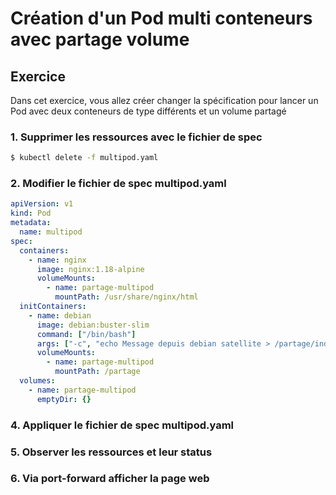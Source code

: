 # Création d'un Pod multi conteneurs avec partage volume

## Exercice

Dans cet exercice, vous allez créer changer la spécification pour lancer un  Pod avec deux conteneurs de type différents et un volume partagé

### 1. Supprimer les ressources avec le fichier de spec

```bash
$ kubectl delete -f multipod.yaml
```


### 2. Modifier le fichier de spec multipod.yaml

```yaml
apiVersion: v1
kind: Pod
metadata:
  name: multipod
spec:
  containers:
    - name: nginx
      image: nginx:1.18-alpine
      volumeMounts:
        - name: partage-multipod
          mountPath: /usr/share/nginx/html
  initContainers:
    - name: debian
      image: debian:buster-slim
      command: ["/bin/bash"]
      args: ["-c", "echo Message depuis debian satellite > /partage/index.html"]
      volumeMounts:
        - name: partage-multipod
          mountPath: /partage
  volumes:
    - name: partage-multipod
      emptyDir: {}
```

### 4. Appliquer le fichier de spec multipod.yaml


### 5. Observer les ressources et leur status


### 6. Via port-forward afficher la page web